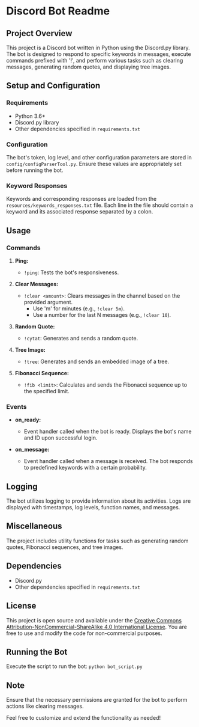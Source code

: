 # Discord Bot Readme

## Project Overview
This project is a Discord bot written in Python using the Discord.py library. The bot is designed to respond to specific keywords in messages, execute commands prefixed with '!', and perform various tasks such as clearing messages, generating random quotes, and displaying tree images.

## Setup and Configuration
### Requirements
- Python 3.6+
- Discord.py library
- Other dependencies specified in `requirements.txt`

### Configuration
The bot's token, log level, and other configuration parameters are stored in `config/configParserTool.py`. Ensure these values are appropriately set before running the bot.

### Keyword Responses
Keywords and corresponding responses are loaded from the `resources/keywords_responses.txt` file. Each line in the file should contain a keyword and its associated response separated by a colon.

## Usage

### Commands
1. **Ping:**
   - `!ping`: Tests the bot's responsiveness.

2. **Clear Messages:**
   - `!clear <amount>`: Clears messages in the channel based on the provided argument.
     - Use 'm' for minutes (e.g., `!clear 5m`).
     - Use a number for the last N messages (e.g., `!clear 10`).

3. **Random Quote:**
   - `!cytat`: Generates and sends a random quote.

4. **Tree Image:**
   - `!tree`: Generates and sends an embedded image of a tree.

5. **Fibonacci Sequence:**
   - `!fib <limit>`: Calculates and sends the Fibonacci sequence up to the specified limit.

### Events
- **on_ready:**
  - Event handler called when the bot is ready. Displays the bot's name and ID upon successful login.

- **on_message:**
  - Event handler called when a message is received. The bot responds to predefined keywords with a certain probability.

## Logging
The bot utilizes logging to provide information about its activities. Logs are displayed with timestamps, log levels, function names, and messages.

## Miscellaneous
The project includes utility functions for tasks such as generating random quotes, Fibonacci sequences, and tree images.

## Dependencies
- Discord.py
- Other dependencies specified in `requirements.txt`

## License
This project is open source and available under the [Creative Commons Attribution-NonCommercial-ShareAlike 4.0 International License](./LICENSE). You are free to use and modify the code for non-commercial purposes.

## Running the Bot
Execute the script to run the bot: `python bot_script.py`

## Note
Ensure that the necessary permissions are granted for the bot to perform actions like clearing messages.

Feel free to customize and extend the functionality as needed!
